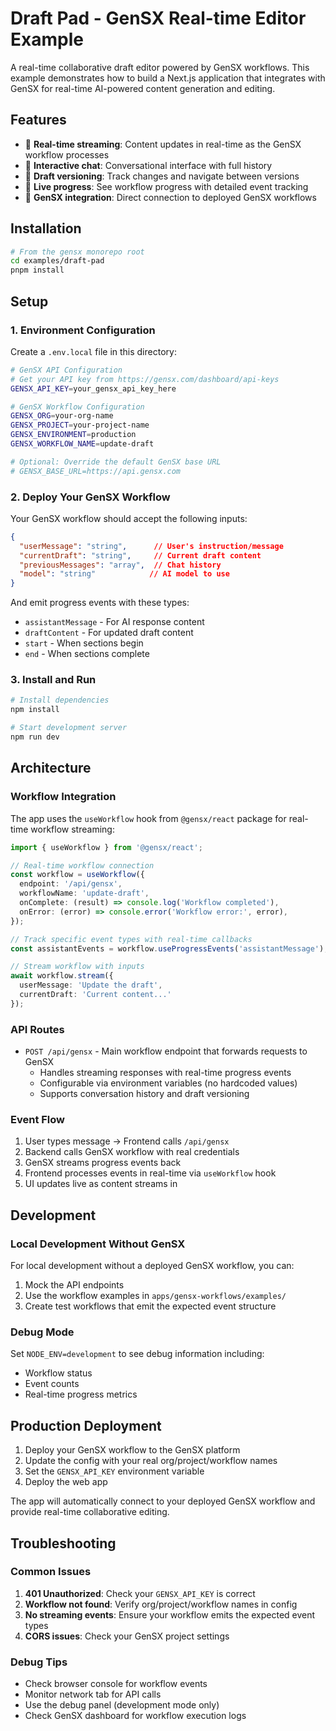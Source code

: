 # Draft Pad - GenSX Real-time Editor Example

A real-time collaborative draft editor powered by GenSX workflows. This example demonstrates how to build a Next.js application that integrates with GenSX for real-time AI-powered content generation and editing.

## Features

- 🔄 **Real-time streaming**: Content updates in real-time as the GenSX workflow processes
- 💬 **Interactive chat**: Conversational interface with full history
- 📝 **Draft versioning**: Track changes and navigate between versions
- 🎯 **Live progress**: See workflow progress with detailed event tracking
- 🚀 **GenSX integration**: Direct connection to deployed GenSX workflows

## Installation

```bash
# From the gensx monorepo root
cd examples/draft-pad
pnpm install
```

## Setup

### 1. Environment Configuration

Create a `.env.local` file in this directory:

```bash
# GenSX API Configuration
# Get your API key from https://gensx.com/dashboard/api-keys
GENSX_API_KEY=your_gensx_api_key_here

# GenSX Workflow Configuration
GENSX_ORG=your-org-name
GENSX_PROJECT=your-project-name
GENSX_ENVIRONMENT=production
GENSX_WORKFLOW_NAME=update-draft

# Optional: Override the default GenSX base URL
# GENSX_BASE_URL=https://api.gensx.com
```

### 2. Deploy Your GenSX Workflow

Your GenSX workflow should accept the following inputs:

```json
{
  "userMessage": "string",      // User's instruction/message
  "currentDraft": "string",     // Current draft content
  "previousMessages": "array",  // Chat history
  "model": "string"            // AI model to use
}
```

And emit progress events with these types:
- `assistantMessage` - For AI response content
- `draftContent` - For updated draft content
- `start` - When sections begin
- `end` - When sections complete

### 3. Install and Run

```bash
# Install dependencies
npm install

# Start development server
npm run dev
```

## Architecture

### Workflow Integration

The app uses the `useWorkflow` hook from `@gensx/react` package for real-time workflow streaming:

```typescript
import { useWorkflow } from '@gensx/react';

// Real-time workflow connection
const workflow = useWorkflow({
  endpoint: '/api/gensx',
  workflowName: 'update-draft',
  onComplete: (result) => console.log('Workflow completed'),
  onError: (error) => console.error('Workflow error:', error),
});

// Track specific event types with real-time callbacks
const assistantEvents = workflow.useProgressEvents('assistantMessage');

// Stream workflow with inputs
await workflow.stream({
  userMessage: 'Update the draft',
  currentDraft: 'Current content...'
});
```

### API Routes

- `POST /api/gensx` - Main workflow endpoint that forwards requests to GenSX
  - Handles streaming responses with real-time progress events
  - Configurable via environment variables (no hardcoded values)
  - Supports conversation history and draft versioning

### Event Flow

1. User types message → Frontend calls `/api/gensx`
2. Backend calls GenSX workflow with real credentials
3. GenSX streams progress events back
4. Frontend processes events in real-time via `useWorkflow` hook
5. UI updates live as content streams in

## Development

### Local Development Without GenSX

For local development without a deployed GenSX workflow, you can:

1. Mock the API endpoints
2. Use the workflow examples in `apps/gensx-workflows/examples/`
3. Create test workflows that emit the expected event structure

### Debug Mode

Set `NODE_ENV=development` to see debug information including:
- Workflow status
- Event counts
- Real-time progress metrics

## Production Deployment

1. Deploy your GenSX workflow to the GenSX platform
2. Update the config with your real org/project/workflow names
3. Set the `GENSX_API_KEY` environment variable
4. Deploy the web app

The app will automatically connect to your deployed GenSX workflow and provide real-time collaborative editing.

## Troubleshooting

### Common Issues

1. **401 Unauthorized**: Check your `GENSX_API_KEY` is correct
2. **Workflow not found**: Verify org/project/workflow names in config
3. **No streaming events**: Ensure your workflow emits the expected event types
4. **CORS issues**: Check your GenSX project settings

### Debug Tips

- Check browser console for workflow events
- Monitor network tab for API calls
- Use the debug panel (development mode only)
- Check GenSX dashboard for workflow execution logs
